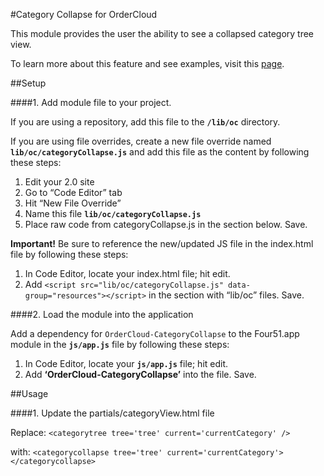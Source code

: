 #Category Collapse for OrderCloud 

This module provides the user the ability to see a collapsed category tree view.

To learn more about this feature and see examples, visit this [page](https://volition.four51ordercloud.com/store/product/CategoryCollapse).

##Setup

####1. Add module file to your project.

If you are using a repository, add this file to the **`/lib/oc`** directory.

If you are using file overrides, create a new file override named **`lib/oc/categoryCollapse.js`** and add this file as the content by following these steps:

1. Edit your 2.0 site
2. Go to “Code Editor” tab
3. Hit “New File Override”
4. Name this file **`lib/oc/categoryCollapse.js`**
5. Place raw code from categoryCollapse.js in the section below. Save.

**Important!** Be sure to reference the new/updated JS file in the index.html file by following these steps:

1. In Code Editor, locate your index.html file; hit edit.
2. Add `<script src="lib/oc/categoryCollapse.js" data-group="resources"></script>` in the section with “lib/oc” files. Save.

####2. Load the module into the application

Add a dependency for `OrderCloud-CategoryCollapse` to the Four51.app module in the **`js/app.js`** file by following these steps:

1. In Code Editor, locate your **`js/app.js`** file; hit edit.
2. Add **‘OrderCloud-CategoryCollapse’** into the file. Save.

##Usage

####1. Update the partials/categoryView.html file

Replace: `<categorytree tree='tree' current='currentCategory' />`

with: `<categorycollapse tree='tree' current='currentCategory'></categorycollapse>` 
